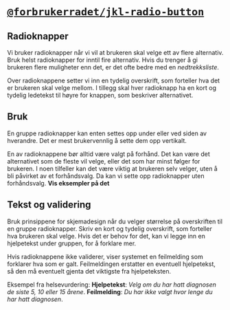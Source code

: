 # [`@forbrukerradet/jkl-radio-button`](https://jokul.fremtind.no/komponenter/radiobutton)

## Radioknapper

Vi bruker radioknapper når vi vil at brukeren skal velge ett av flere alternativ. Bruk helst radioknapper for inntil fire alternativ. Hvis du trenger å gi brukeren flere muligheter enn det, er det ofte bedre med en _nedtrekksliste_.

Over radioknappene setter vi inn en tydelig overskrift, som forteller hva det er brukeren skal velge mellom. I tillegg skal hver radioknapp ha en kort og tydelig ledetekst til høyre for knappen, som beskriver alternativet.

## Bruk

En gruppe radioknapper kan enten settes opp under eller ved siden av hverandre. Det er mest brukervennlig å sette dem opp vertikalt.

En av radioknappene bør alltid være valgt på forhånd. Det kan være det alternativet som de fleste vil velge, eller det som har minst følger for brukeren. I noen tilfeller kan det være viktig at brukeren selv velger, uten å bli påvirket av et forhåndsvalg. Da kan vi sette opp radioknapper uten forhåndsvalg. **Vis eksempler på det**

## Tekst og validering

Bruk prinsippene for skjemadesign når du velger størrelse på overskriften til en gruppe radioknapper. Skriv en kort og tydelig overskrift, som forteller hva brukeren skal velge. Hvis det er behov for det, kan vi legge inn en hjelpetekst under gruppen, for å forklare mer.

Hvis radioknappene ikke validerer, viser systemet en feilmelding som forklarer hva som er galt. Feilmeldingen erstatter en eventuell hjelpetekst, så den må eventuelt gjenta det viktigste fra hjelpeteksten.

Eksempel fra helsevurdering:
**Hjelpetekst**: _Velg om du har hatt diagnosen de siste 5, 10 eller 15 årene_. **Feilmelding**: _Du har ikke valgt hvor lenge du har hatt diagnosen_.
